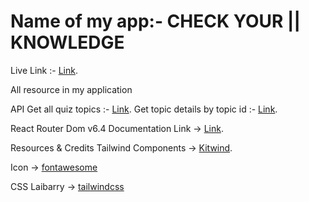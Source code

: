 # Name of my app:- CHECK YOUR || KNOWLEDGE

Live Link :- [Link](https://peppy-paprenjak-386ad6.netlify.app/home).

All resource in my application

API
Get all quiz topics :- [Link](https://openapi.programming-hero.com/api/quiz).
Get topic details by topic id :- [Link](https://openapi.programming-hero.com/api/quiz/${id}).

React Router Dom v6.4
Documentation Link -> [Link](https://reactrouter.com/en/main/start/tutorial).

Resources & Credits
Tailwind Components -> [Kitwind](https://kitwind.io/products/kometa/components).

Icon -> [fontawesome](https://fontawesome.com/)

CSS Laibarry -> [tailwindcss](https://tailwindcss.com/docs/guides/create-react-app)
